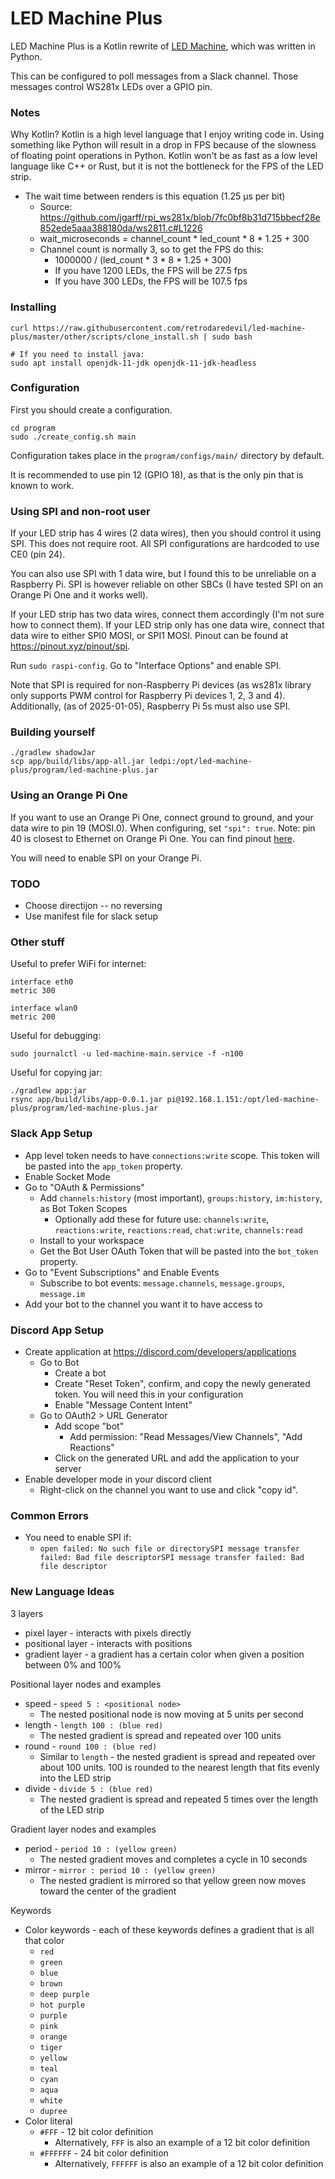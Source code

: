 # LED Machine Plus
LED Machine Plus is a Kotlin rewrite of [LED Machine](https://github.com/retrodaredevil/led-machine),
which was written in Python.

This can be configured to poll messages from a Slack channel. Those messages control WS281x LEDs over a GPIO pin.

### Notes

Why Kotlin? Kotlin is a high level language that I enjoy writing code in.
Using something like Python will result in a drop in FPS because of the slowness of floating point operations in Python.
Kotlin won't be as fast as a low level language like C++ or Rust, but it is not the bottleneck for the FPS of the LED strip.

* The wait time between renders is this equation (1.25 µs per bit)
  * Source: https://github.com/jgarff/rpi_ws281x/blob/7fc0bf8b31d715bbecf28e852ede5aaa388180da/ws2811.c#L1226
  * wait_microseconds = channel_count * led_count * 8 * 1.25 + 300
  * Channel count is normally 3, so to get the FPS do this:
    * 1000000 / (led_count * 3 * 8 * 1.25 + 300)
    * If you have 1200 LEDs, the FPS will be 27.5 fps
    * If you have 300 LEDs, the FPS will be 107.5 fps

### Installing
```shell
curl https://raw.githubusercontent.com/retrodaredevil/led-machine-plus/master/other/scripts/clone_install.sh | sudo bash

# If you need to install java:
sudo apt install openjdk-11-jdk openjdk-11-jdk-headless
```

### Configuration
First you should create a configuration.

```shell
cd program
sudo ./create_config.sh main
```

Configuration takes place in the `program/configs/main/` directory by default.

It is recommended to use pin 12 (GPIO 18), as that is the only pin that is known to work.

### Using SPI and non-root user
If your LED strip has 4 wires (2 data wires), then you should control it using SPI.
This does not require root. All SPI configurations are hardcoded to use CE0 (pin 24).

You can also use SPI with 1 data wire, but I found this to be unreliable on a Raspberry Pi.
SPI is however reliable on other SBCs (I have tested SPI on an Orange Pi One and it works well).

If your LED strip has two data wires, connect them accordingly (I'm not sure how to connect them).
If your LED strip only has one data wire, connect that data wire to either SPI0 MOSI, or SPI1 MOSI.
Pinout can be found at https://pinout.xyz/pinout/spi.

Run `sudo raspi-config`. Go to "Interface Options" and enable SPI.

Note that SPI is required for non-Raspberry Pi devices (as ws281x library only supports PWM control for Raspberry Pi devices 1, 2, 3 and 4).
Additionally, (as of 2025-01-05), Raspberry Pi 5s must also use SPI.

### Building yourself
```shell
./gradlew shadowJar
scp app/build/libs/app-all.jar ledpi:/opt/led-machine-plus/program/led-machine-plus.jar
```

### Using an Orange Pi One
If you want to use an Orange Pi One, connect ground to ground, and your data wire to
pin 19 (MOSI.0). When configuring, set `"spi": true`. Note: pin 40 is closest to Ethernet on Orange Pi One.
You can find pinout [here](https://www.instructables.com/Orange-Pi-One-Python-GPIO-basic/).

You will need to enable SPI on your Orange Pi.

### TODO
* Choose directijon -- no reversing
* Use manifest file for slack setup

### Other stuff
Useful to prefer WiFi for internet:
```
interface eth0
metric 300

interface wlan0
metric 200
```

Useful for debugging:
```shell
sudo journalctl -u led-machine-main.service -f -n100
```

Useful for copying jar:
```shell
./gradlew app:jar
rsync app/build/libs/app-0.0.1.jar pi@192.168.1.151:/opt/led-machine-plus/program/led-machine-plus.jar
```

### Slack App Setup
* App level token needs to have `connections:write` scope. This token will be pasted into the `app_token` property.
* Enable Socket Mode
* Go to "OAuth & Permissions" 
  * Add `channels:history` (most important), `groups:history`, `im:history`, as Bot Token Scopes
    * Optionally add these for future use: `channels:write`, `reactions:write`, `reactions:read`, `chat:write`, `channels:read`
  * Install to your workspace
  * Get the Bot User OAuth Token that will be pasted into the `bot_token` property.
* Go to "Event Subscriptions" and Enable Events
  * Subscribe to bot events: `message.channels`, `message.groups`, `message.im`
* Add your bot to the channel you want it to have access to

### Discord App Setup
* Create application at https://discord.com/developers/applications
  * Go to Bot
    * Create a bot
    * Create "Reset Token", confirm, and copy the newly generated token. You will need this in your configuration
    * Enable "Message Content Intent"
  * Go to OAuth2 > URL Generator
    * Add scope "bot"
      * Add permission: "Read Messages/View Channels", "Add Reactions"
    * Click on the generated URL and add the application to your server
* Enable developer mode in your discord client
  * Right-click on the channel you want to use and click "copy id".

### Common Errors

* You need to enable SPI if:
  * `open failed: No such file or directorySPI message transfer failed: Bad file descriptorSPI message transfer failed: Bad file descriptor`

### New Language Ideas

3 layers
* pixel layer - interacts with pixels directly
* positional layer - interacts with positions
* gradient layer - a gradient has a certain color when given a position between 0% and 100%


Positional layer nodes and examples
* speed - `speed 5 : <positional node>`
  * The nested positional node is now moving at 5 units per second
* length - `length 100 : (blue red)`
  * The nested gradient is spread and repeated over 100 units
* round - `round 100 : (blue red)`
  * Similar to `length` - the nested gradient is spread and repeated over about 100 units. 100 is rounded to the nearest length that fits evenly into the LED strip
* divide - `divide 5 : (blue red)`
  * The nested gradient is spread and repeated 5 times over the length of the LED strip

Gradient layer nodes and examples
* period - `period 10 : (yellow green)`
  * The nested gradient moves and completes a cycle in 10 seconds
* mirror - `mirror : period 10 : (yellow green)`
  * The nested gradient is mirrored so that yellow green now moves toward the center of the gradient



Keywords
* Color keywords - each of these keywords defines a gradient that is all that color
  * `red`
  * `green`
  * `blue`
  * `brown`
  * `deep purple`
  * `hot purple`
  * `purple`
  * `pink`
  * `orange`
  * `tiger`
  * `yellow`
  * `teal`
  * `cyan`
  * `aqua`
  * `white`
  * `dupree`
* Color literal
  * `#FFF` - 12 bit color definition
    * Alternatively, `FFF` is also an example of a 12 bit color definition
  * `#FFFFFF` - 24 bit color definition
    * Alternatively, `FFFFFF` is also an example of a 12 bit color definition
